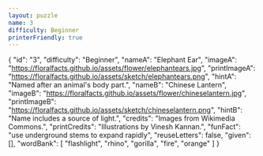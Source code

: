 ```yaml
---
layout: puzzle
name: 3
difficulty: Beginner
printerFriendly: true
---
```

{
    "id": "3",
    "difficulty": "Beginner",
    "nameA": "Elephant Ear",
    "imageA": "https://floralfacts.github.io/assets/flower/elephantears.jpg",
    "printImageA": "https://floralfacts.github.io/assets/sketch/elephantears.png",
    "hintA": "Named after an animal's body part.",
    "nameB": "Chinese Lantern",
    "imageB": "https://floralfacts.github.io/assets/flower/chineselantern.jpg",
    "printImageB": "https://floralfacts.github.io/assets/sketch/chineselantern.png",
    "hintB": "Name includes a source of light.",
    "credits": "Images from Wikimedia Commons.",
    "printCredits": "Illustrations by Vinesh Kannan.",
    "funFact": "use underground stems to expand rapidly",
    "reuseLetters": false,
    "given": [],
    "wordBank": [
        "flashlight",
        "rhino",
        "gorilla",
        "fire",
        "orange"
    ]
}